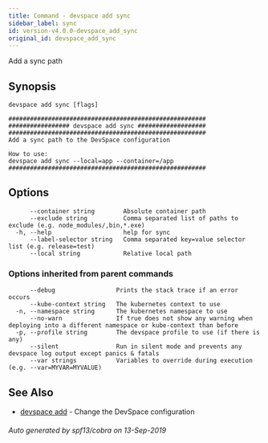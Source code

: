 ```yaml
---
title: Command - devspace add sync
sidebar_label: sync
id: version-v4.0.0-devspace_add_sync
original_id: devspace_add_sync
---
```



Add a sync path

## Synopsis


```
devspace add sync [flags]
```

```
#######################################################
################# devspace add sync ###################
#######################################################
Add a sync path to the DevSpace configuration

How to use:
devspace add sync --local=app --container=/app
#######################################################
```
## Options

```
      --container string        Absolute container path
      --exclude string          Comma separated list of paths to exclude (e.g. node_modules/,bin,*.exe)
  -h, --help                    help for sync
      --label-selector string   Comma separated key=value selector list (e.g. release=test)
      --local string            Relative local path
```

### Options inherited from parent commands

```
      --debug                 Prints the stack trace if an error occurs
      --kube-context string   The kubernetes context to use
  -n, --namespace string      The kubernetes namespace to use
      --no-warn               If true does not show any warning when deploying into a different namespace or kube-context than before
  -p, --profile string        The devspace profile to use (if there is any)
      --silent                Run in silent mode and prevents any devspace log output except panics & fatals
      --var strings           Variables to override during execution (e.g. --var=MYVAR=MYVALUE)
```

## See Also

* [devspace add](/docs/cli/commands/devspace_add)	 - Change the DevSpace configuration

###### Auto generated by spf13/cobra on 13-Sep-2019

